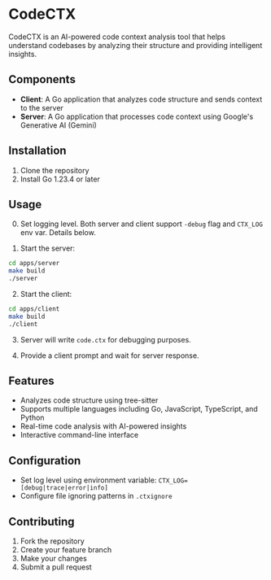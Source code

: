 # CodeCTX

CodeCTX is an AI-powered code context analysis tool that helps understand codebases by analyzing their structure and providing intelligent insights.

## Components

- **Client**: A Go application that analyzes code structure and sends context to the server
- **Server**: A Go application that processes code context using Google's Generative AI (Gemini)

## Installation

1. Clone the repository
2. Install Go 1.23.4 or later

## Usage

0. Set logging level. Both server and client support `-debug` flag and `CTX_LOG` env var. Details below.

1. Start the server:

```bash
cd apps/server
make build
./server
```

2. Start the client:

```bash
cd apps/client
make build
./client
```

3. Server will write `code.ctx` for debugging purposes.

4. Provide a client prompt and wait for server response.

## Features

- Analyzes code structure using tree-sitter
- Supports multiple languages including Go, JavaScript, TypeScript, and Python
- Real-time code analysis with AI-powered insights
- Interactive command-line interface

## Configuration

- Set log level using environment variable: `CTX_LOG=[debug|trace|error|info]`
- Configure file ignoring patterns in `.ctxignore`

## Contributing

1. Fork the repository
2. Create your feature branch
3. Make your changes
4. Submit a pull request
